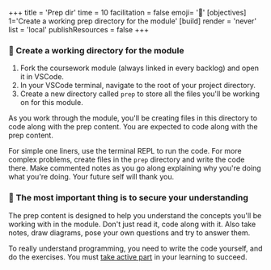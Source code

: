 +++
title = 'Prep dir'
time = 10
facilitation = false
emoji= '🧩'
[objectives]
    1='Create a working prep directory for the module'
[build]
  render = 'never'
  list = 'local'
  publishResources = false
+++

### 📂 Create a working directory for the module

1. Fork the coursework module (always linked in every backlog) and open it in VSCode.
1. In your VSCode terminal, navigate to the root of your project directory.
1. Create a new directory called `prep` to store all the files you'll be working on for this module.

As you work through the module, you'll be creating files in this directory to code along with the prep content. You are expected to code along with the prep content.

For simple one liners, use the terminal REPL to run the code. For more complex problems, create files in the `prep` directory and write the code there. Make commented notes as you go along explaining why you're doing what you're doing. Your future self will thank you.

### 🔑 The most important thing is to secure your understanding

The prep content is designed to help you understand the concepts you'll be working with in the module. Don't just read it, code along with it. Also take notes, draw diagrams, pose your own questions and try to answer them.

To really understand programming, you need to write the code yourself, and do the exercises. You must [take active part](https://www.pnas.org/doi/10.1073/pnas.1319030111) in your learning to succeed.
